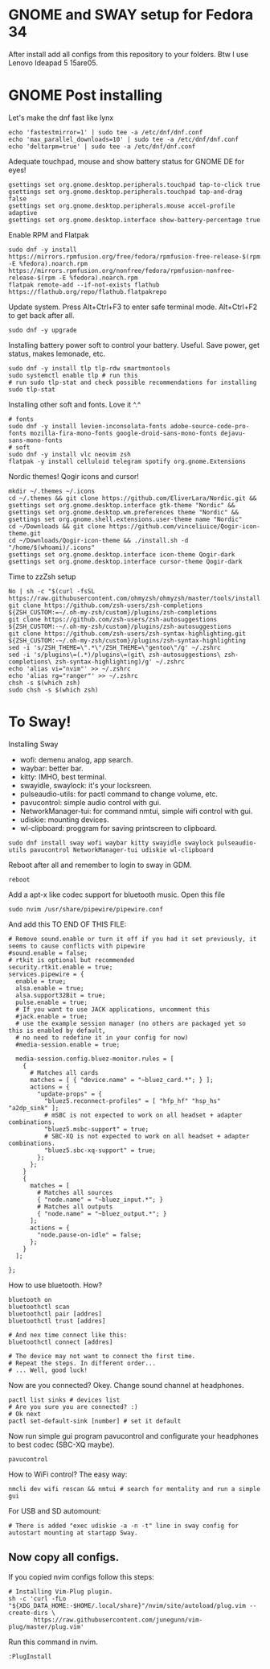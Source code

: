 # GNOME and SWAY setup for Fedora 34

After install add all configs from this repository to your folders. Btw I use Lenovo Ideapad 5 15are05.

# GNOME Post installing
Let's make the dnf fast like lynx
~~~
echo 'fastestmirror=1' | sudo tee -a /etc/dnf/dnf.conf
echo 'max_parallel_downloads=10' | sudo tee -a /etc/dnf/dnf.conf
echo 'deltarpm=true' | sudo tee -a /etc/dnf/dnf.conf
~~~
Adequate touchpad, mouse and show battery status for GNOME DE for eyes!
~~~
gsettings set org.gnome.desktop.peripherals.touchpad tap-to-click true
gsettings set org.gnome.desktop.peripherals.touchpad tap-and-drag false
gsettings set org.gnome.desktop.peripherals.mouse accel-profile adaptive
gsettings set org.gnome.desktop.interface show-battery-percentage true
~~~
Enable RPM and Flatpak
~~~
sudo dnf -y install https://mirrors.rpmfusion.org/free/fedora/rpmfusion-free-release-$(rpm -E %fedora).noarch.rpm https://mirrors.rpmfusion.org/nonfree/fedora/rpmfusion-nonfree-release-$(rpm -E %fedora).noarch.rpm
flatpak remote-add --if-not-exists flathub https://flathub.org/repo/flathub.flatpakrepo
~~~
Update system. Press Alt+Ctrl+F3 to enter safe terminal mode. Alt+Ctrl+F2 to get back after all. 
~~~
sudo dnf -y upgrade
~~~
Installing battery power soft to control your battery. Useful. Save power, get status, makes lemonade, etc.
~~~
sudo dnf -y install tlp tlp-rdw smartmontools
sudo systemctl enable tlp # run this
# run sudo tlp-stat and check possible recommendations for installing
sudo tlp-stat
~~~
Installing other soft and fonts. Love it ^.^
~~~
# fonts
sudo dnf -y install levien-inconsolata-fonts adobe-source-code-pro-fonts mozilla-fira-mono-fonts google-droid-sans-mono-fonts dejavu-sans-mono-fonts
# soft
sudo dnf -y install vlc neovim zsh
flatpak -y install celluloid telegram spotify org.gnome.Extensions
~~~
Nordic themes! Qogir icons and cursor!
~~~
mkdir ~/.themes ~/.icons
cd ~/.themes && git clone https://github.com/EliverLara/Nordic.git && gsettings set org.gnome.desktop.interface gtk-theme "Nordic" && gsettings set org.gnome.desktop.wm.preferences theme "Nordic" && gsettings set org.gnome.shell.extensions.user-theme name "Nordic"
cd ~/Downloads && git clone https://github.com/vinceliuice/Qogir-icon-theme.git
cd ~/Downloads/Qogir-icon-theme && ./install.sh -d "/home/$(whoami)/.icons"
gsettings set org.gnome.desktop.interface icon-theme Qogir-dark
gsettings set org.gnome.desktop.interface cursor-theme Qogir-dark
~~~
Time to zzZsh setup
~~~
No | sh -c "$(curl -fsSL https://raw.githubusercontent.com/ohmyzsh/ohmyzsh/master/tools/install.sh)"
git clone https://github.com/zsh-users/zsh-completions ${ZSH_CUSTOM:=~/.oh-my-zsh/custom}/plugins/zsh-completions
git clone https://github.com/zsh-users/zsh-autosuggestions ${ZSH_CUSTOM:-~/.oh-my-zsh/custom}/plugins/zsh-autosuggestions
git clone https://github.com/zsh-users/zsh-syntax-highlighting.git ${ZSH_CUSTOM:-~/.oh-my-zsh/custom}/plugins/zsh-syntax-highlighting
sed -i 's/ZSH_THEME=\".*\"/ZSH_THEME=\"gentoo\"/g' ~/.zshrc
sed -i 's/plugins\=(.*)/plugins\=(git\ zsh-autosuggestions\ zsh-completions\ zsh-syntax-highlighting)/g' ~/.zshrc
echo 'alias vi="nvim"' >> ~/.zshrc
echo 'alias rg="ranger"' >> ~/.zshrc
chsh -s $(which zsh)
sudo chsh -s $(which zsh)
~~~
# To Sway!
Installing Sway

- wofi: demenu analog, app search.
- waybar: better bar.
- kitty: IMHO, best terminal.
- swayidle, swaylock: it's your locksreen. 
- pulseaudio-utils: for pactl command to change volume, etc.
- pavucontrol: simple audio control with gui.
- NetworkManager-tui: for command nmtui, simple wifi control with gui.
- udiskie: mounting devices.
- wl-clipboard: proggram for saving printscreen to clipboard.
~~~
sudo dnf install sway wofi waybar kitty swayidle swaylock pulseaudio-utils pavucontrol NetworkManager-tui udiskie wl-clipboard
~~~
Reboot after all and remember to login to sway in GDM.
~~~
reboot
~~~
Add a apt-x like codec support for bluetooth music. Open this file
```
sudo nvim /usr/share/pipewire/pipewire.conf
```
And add this TO END OF THIS FILE:
~~~
# Remove sound.enable or turn it off if you had it set previously, it seems to cause conflicts with pipewire
#sound.enable = false;
# rtkit is optional but recommended
security.rtkit.enable = true;
services.pipewire = {
  enable = true;
  alsa.enable = true;
  alsa.support32Bit = true;
  pulse.enable = true;
  # If you want to use JACK applications, uncomment this
  #jack.enable = true;
  # use the example session manager (no others are packaged yet so this is enabled by default,
  # no need to redefine it in your config for now)
  #media-session.enable = true;
  
  media-session.config.bluez-monitor.rules = [
    {
      # Matches all cards
      matches = [ { "device.name" = "~bluez_card.*"; } ];
      actions = {
        "update-props" = {
          "bluez5.reconnect-profiles" = [ "hfp_hf" "hsp_hs" "a2dp_sink" ];
          # mSBC is not expected to work on all headset + adapter combinations.
          "bluez5.msbc-support" = true;
          # SBC-XQ is not expected to work on all headset + adapter combinations.
          "bluez5.sbc-xq-support" = true;
        };
      };
    }
    {
      matches = [
        # Matches all sources
        { "node.name" = "~bluez_input.*"; }
        # Matches all outputs
        { "node.name" = "~bluez_output.*"; }
      ];
      actions = {
        "node.pause-on-idle" = false;
      };
    }
  ];
  
};
~~~
How to use bluetooth. How?
~~~
bluetooth on
bluetoothctl scan
bluetoothctl pair [addres]
bluetoothctl trust [addres]

# And nex time connect like this:
bluetoothctl connect [addres]

# The device may not want to connect the first time. 
# Repeat the steps. In different order... 
# ... Well, good luck!
~~~
Now are you connected? Okey. Change sound channel at headphones.
~~~
pactl list sinks # devices list
# Are you sure you are connected? :)
# Ok next
pactl set-default-sink [number] # set it default
~~~
Now run simple gui program pavucontrol and configurate your headphones to best codec (SBC-XQ maybe).
~~~
pavucontrol
~~~
How to WiFi control? The easy way:
~~~
nmcli dev wifi rescan && nmtui # search for mentality and run a simple gui
~~~
For USB and SD automount:
~~~
# There is added "exec udiskie -a -n -t" line in sway config for autostart mounting at startapp Sway.   
~~~

## Now copy all configs. 

If you copied nvim configs follow this steps:
~~~
# Installing Vim-Plug plugin.
sh -c 'curl -fLo "${XDG_DATA_HOME:-$HOME/.local/share}"/nvim/site/autoload/plug.vim --create-dirs \
       https://raw.githubusercontent.com/junegunn/vim-plug/master/plug.vim'
~~~
Run this command in nvim.
~~~
:PlugInstall
~~~

